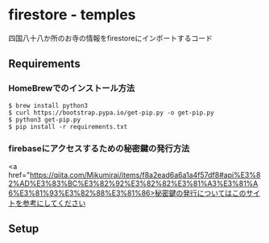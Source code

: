 # firestore - temples 
四国八十八か所のお寺の情報をfirestoreにインポートするコード
## Requirements
### HomeBrewでのインストール方法
```
$ brew install python3
$ curl https://bootstrap.pypa.io/get-pip.py -o get-pip.py
$ python3 get-pip.py
$ pip install -r requirements.txt
```
### firebaseにアクセスするための秘密鍵の発行方法
<a href="https://qiita.com/Mikumirai/items/f8a2ead6a6a1a4f57df8#api%E3%82%AD%E3%83%BC%E3%82%92%E3%82%82%E3%81%A3%E3%81%A6%E3%81%93%E3%82%88%E3%81%86>秘密鍵の発行についてはこのサイトを参考にしてください</a>

## Setup
